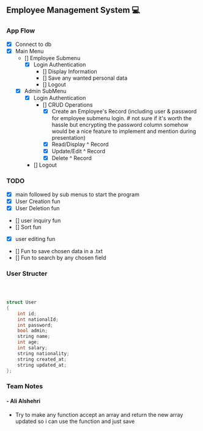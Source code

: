 ## Employee Management System 💻

### App Flow

- [x] Connect to db
- [x] Main Menu
  - [] Employee Submenu
    - [x] Login Authentication
      - [] Display Information
      - [] Save any wanted personal data
      - [] Logout
  - [x] Admin SubMenu
    - [x] Login Authentication
      - [] CRUD Operations
        - [x] Create an Employee's Record (including user & password for employee submenu login. # not sure if it's worth the hassle but encrypting the password column somehow would be a nice feature to implement and mention during presentation)
        - [x] Read/Display ^ Record
        - [x] Update/Edit ^ Record
        - [x] Delete ^ Record
    - [] Logout

### TODO

- [x] main followed by sub menus to start the program
- [x] User Creation fun
- [x] User Deletion fun
- [] user inquiry fun
- [] Sort fun
- [x] user editing fun
- [] Fun to save chosen data in a .txt
- [] Fun to search by any chosen field

### User Structer

```c++



struct User
{
    int id;
    int nationalId;
    int password;
    bool admin;
    string name;
    int age;
    int salary;
    string nationality;
    string created_at;
    string updated_at;
};
```

### Team Notes

#### - Ali Alshehri

- Try to make any function accept an array and return the new array updated so i can use the function and just save
